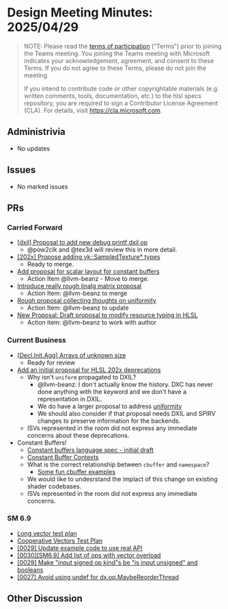 # Design Meeting Minutes: 2025/04/29

> NOTE: Please read the [terms of participation](DesignMeetingTerms.txt)
> ("Terms") prior to joining the Teams meeting.  You joining the Teams meeting
> with Microsoft indicates your acknowledgement, agreement, and consent to these
> Terms.  If you do not agree to these Terms, please do not join the meeting.
>
> If you intend to contribute code or other copyrightable materials (e.g.
> written comments, tools, documentation, etc.)  to the hlsl specs repository,
> you are required to sign a Contributor License Agreement (CLA).  For details,
> visit https://cla.microsoft.com.

## Administrivia
* No updates

## Issues
* No marked issues

## PRs

### Carried Forward

* [[dxil] Proposal to add new debug printf dxil op](https://github.com/microsoft/hlsl-specs/pull/324)
  * @pow2clk and @tex3d will review this in more detail.
* [[202x] Propose adding vk::SampledTexture* types](https://github.com/microsoft/hlsl-specs/pull/343)
  * Ready to merge.
* [Add proposal for scalar layout for constant buffers](https://github.com/microsoft/hlsl-specs/pull/317)
  * Action Item @llvm-beanz - Move to merge.
* [Introduce really rough linalg matrix proposal](https://github.com/microsoft/hlsl-specs/pull/404)
  * Action Item: @llvm-beanz to merge
* [Rough proposal collecting thoughts on uniformity](https://github.com/microsoft/hlsl-specs/pull/405)
  * Action Item: @llvm-beanz to update
* [New Proposal: Draft proposal to modify resource typing in HLSL](https://github.com/microsoft/hlsl-specs/pull/461)
  * Action item: @llvm-beanz to work with author

### Current Business
* [[Decl.Init.Agg] Arrays of unknown size](https://github.com/microsoft/hlsl-specs/pull/469)
  * Ready for review
* [Add an initial proposal for HLSL 202x deprecations](https://github.com/microsoft/hlsl-specs/pull/488)
  * Why isn't `uniform` propagated to DXIL?
    * @llvm-beanz: I don't actually know the history. DXC has never done anything with the keyword and we don't have a representation in DXIL.
    * We do have a larger proposal to address [uniformity](https://github.com/microsoft/hlsl-specs/pull/405)
    * We should also consider if that proposal needs DXIL and SPIRV changes to preserve information for the backends.
  * ISVs represented in the room did not express any immediate concerns about these deprecations.
* Constant Buffers!
  * [Constant buffers language spec - initial draft](https://github.com/microsoft/hlsl-specs/pull/419)
  * [Constant Buffer Contexts](https://github.com/microsoft/hlsl-specs/pull/497)
  * What is the correct relationship between `cbuffer` and `namespace`?
    * [Some fun cbuffer examples](https://godbolt.org/z/GcKes6Eeh)
  * We would like to undesrstand the implact of this change on existing shader codebases.
  * ISVs represented in the room did not express any immediate concerns.

### SM 6.9

* [Long vector test plan](https://github.com/microsoft/hlsl-specs/pull/421)
* [Cooperative Vectors Test Plan](https://github.com/microsoft/hlsl-specs/pull/428)
* [[0029] Update example code to use real API](https://github.com/microsoft/hlsl-specs/pull/472)
* [[0030][SM6.9] Add list of ops with vector overload](https://github.com/microsoft/hlsl-specs/pull/481)
* [[0029] Make "input signed op kind"s be "is input unsigned" and booleans](https://github.com/microsoft/hlsl-specs/pull/483)
* [[0027] Avoid using undef for dx.op.MaybeReorderThread](https://github.com/microsoft/hlsl-specs/pull/487)

## Other Discussion
